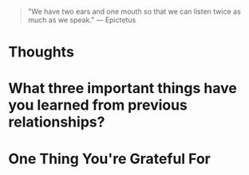
> \"We have two ears and one mouth so that we can listen twice as much as we speak.\" — Epictetus

# Thoughts

# What three important things have you learned from previous relationships?

# One Thing You're Grateful For

